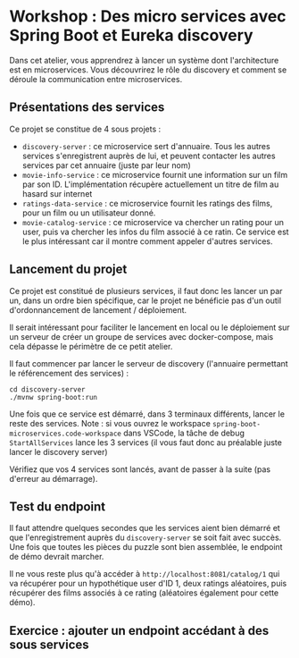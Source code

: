 # Workshop : Des micro services avec Spring Boot et Eureka discovery

Dans cet atelier, vous apprendrez à lancer un système dont l'architecture est en microservices.
Vous découvrirez le rôle du discovery et comment se déroule la communication entre microservices.

## Présentations des services 

Ce projet se constitue de 4 sous projets :
* `discovery-server` : ce microservice sert d'annuaire. Tous les autres services s'enregistrent auprès de lui, et peuvent contacter les autres services par cet annuaire (juste par leur nom)
* `movie-info-service` : ce microservice fournit une information sur un film par son ID. L'implémentation récupère actuellement un titre de film au hasard sur internet
* `ratings-data-service` : ce microservice fournit les ratings des films, pour un film ou un utilisateur donné.  
* `movie-catalog-service` : ce microservice va chercher un rating pour un user, puis va chercher les infos du film associé à ce ratin. Ce service est le plus intéressant car il montre comment appeler d'autres services.

## Lancement du projet

Ce projet est constitué de plusieurs services, il faut donc les lancer un par un, dans un ordre bien spécifique, car le projet ne bénéficie pas d'un outil d'ordonnancement de lancement / déploiement.

Il serait intéressant pour faciliter le lancement en local ou le déploiement sur un serveur de créer un groupe de services avec docker-compose, mais cela dépasse le périmètre de ce petit atelier.

Il faut commencer par lancer le serveur de discovery (l'annuaire permettant le référencement des services) : 

```
cd discovery-server
./mvnw spring-boot:run
```

Une fois que ce service est démarré, dans 3 terminaux différents, lancer le reste des services.
Note : si vous ouvrez le workspace `spring-boot-microservices.code-workspace` dans VSCode, la tâche de debug `StartAllServices` lance les 3 services (il vous faut donc au préalable juste lancer le discovery server)

Vérifiez que vos 4 services sont lancés, avant de passer à la suite (pas d'erreur au démarrage).

## Test du endpoint

Il faut attendre quelques secondes que les services aient bien démarré et que l'enregistrement auprès du `discovery-server` se soit fait avec succès. Une fois que toutes les pièces du puzzle sont bien assemblée, le endpoint de démo devrait marcher.

Il ne vous reste plus qu'à accéder à `http://localhost:8081/catalog/1` qui va récupérer pour un hypothétique user d'ID 1, deux ratings aléatoires, puis récupérer des films associés à ce rating (aléatoires également pour cette démo).

## Exercice : ajouter un endpoint accédant à des sous services